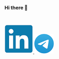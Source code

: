 ### Hi there 👋

<!--
**Lud2022/Lud2022** is a ✨ _special_ ✨ repository because its `README.md` (this file) appears on your GitHub profile.

Here are some ideas to get you started:

- 🔭 I’m currently working on ...
- 🌱 I’m currently learning ...
- 👯 I’m looking to collaborate on ...
- 🤔 I’m looking for help with ...
- 💬 Ask me about ...
- 📫 How to reach me: ...
- 😄 Pronouns: ...
- ⚡ Fun fact: ...
-->
<img scr="li.png" width="10">
<img scr="teme.png" width="100">

[![ghghgf](li.png)
](https://www.linkedin.com/in/lyudmila-kubysheva-084993280)
[![oooohghgf](teme.png)](https://te.me/LyudaKub)
